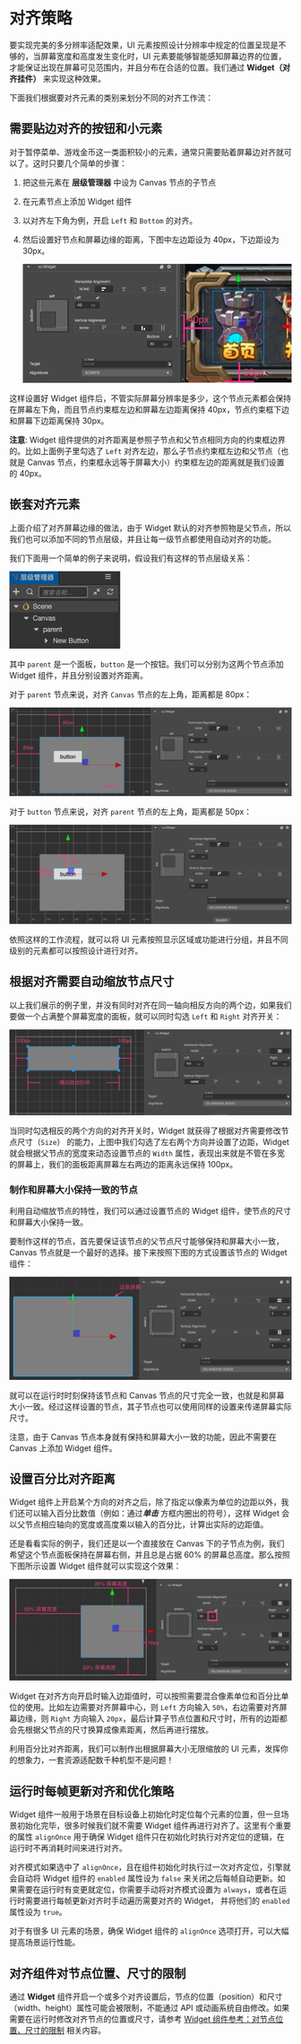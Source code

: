 # 对齐策略

要实现完美的多分辨率适配效果，UI 元素按照设计分辨率中规定的位置呈现是不够的，当屏幕宽度和高度发生变化时，UI 元素要能够智能感知屏幕边界的位置，才能保证出现在屏幕可见范围内，并且分布在合适的位置。我们通过 **Widget（对齐挂件）** 来实现这种效果。

下面我们根据要对齐元素的类别来划分不同的对齐工作流：

## 需要贴边对齐的按钮和小元素

对于暂停菜单、游戏金币这一类面积较小的元素，通常只需要贴着屏幕边对齐就可以了。这时只要几个简单的步骤：

1. 把这些元素在 **层级管理器** 中设为 Canvas 节点的子节点
2. 在元素节点上添加 Widget 组件
3. 以对齐左下角为例，开启 `Left` 和 `Bottom` 的对齐。
4. 然后设置好节点和屏幕边缘的距离，下图中左边距设为 40px，下边距设为 30px。

    ![align left bottom](widget-align/align-basic.png)

这样设置好 Widget 组件后，不管实际屏幕分辨率是多少，这个节点元素都会保持在屏幕左下角，而且节点约束框左边和屏幕左边距离保持 40px，节点约束框下边和屏幕下边距离保持 30px。

**注意**: Widget 组件提供的对齐距离是参照子节点和父节点相同方向的约束框边界的。比如上面例子里勾选了 `Left` 对齐左边，那么子节点约束框左边和父节点（也就是 Canvas 节点，约束框永远等于屏幕大小）约束框左边的距离就是我们设置的 40px。

## 嵌套对齐元素

上面介绍了对齐屏幕边缘的做法，由于 Widget 默认的对齐参照物是父节点，所以我们也可以添加不同的节点层级，并且让每一级节点都使用自动对齐的功能。

我们下面用一个简单的例子来说明，假设我们有这样的节点层级关系：

![nested nodes](widget-align/hierarchy.png)

其中 `parent` 是一个面板，`button` 是一个按钮。我们可以分别为这两个节点添加 Widget 组件，并且分别设置对齐距离。

对于 `parent` 节点来说，对齐 `Canvas` 节点的左上角，距离都是 80px：

![nested outer element](widget-align/nested-outer.png)

对于 `button` 节点来说，对齐 `parent` 节点的左上角，距离都是 50px：

![nested inner element](widget-align/nested-inner.png)

依照这样的工作流程，就可以将 UI 元素按照显示区域或功能进行分组，并且不同级别的元素都可以按照设计进行对齐。

## 根据对齐需要自动缩放节点尺寸

以上我们展示的例子里，并没有同时对齐在同一轴向相反方向的两个边，如果我们要做一个占满整个屏幕宽度的面板，就可以同时勾选 `Left` 和 `Right` 对齐开关：

![stretch](widget-align/stretch.png)

当同时勾选相反的两个方向的对齐开关时，Widget 就获得了根据对齐需要修改节点尺寸（`Size`） 的能力，上图中我们勾选了左右两个方向并设置了边距，Widget 就会根据父节点的宽度来动态设置节点的 `Width` 属性，表现出来就是不管在多宽的屏幕上，我们的面板距离屏幕左右两边的距离永远保持 100px。

### 制作和屏幕大小保持一致的节点

利用自动缩放节点的特性，我们可以通过设置节点的 Widget 组件，使节点的尺寸和屏幕大小保持一致。

要制作这样的节点，首先要保证该节点的父节点尺寸能够保持和屏幕大小一致，Canvas 节点就是一个最好的选择。接下来按照下图的方式设置该节点的 Widget 组件：

![full screen node](widget-align/full-screen.png)

就可以在运行时时刻保持该节点和 Canvas 节点的尺寸完全一致，也就是和屏幕大小一致。经过这样设置的节点，其子节点也可以使用同样的设置来传递屏幕实际尺寸。

注意，由于 Canvas 节点本身就有保持和屏幕大小一致的功能，因此不需要在 Canvas 上添加 Widget 组件。

## 设置百分比对齐距离

Widget 组件上开启某个方向的对齐之后，除了指定以像素为单位的边距以外，我们还可以输入百分比数值（例如：通过***单击*** 方框内圈出的符号），这样 Widget 会以父节点相应轴向的宽度或高度乘以输入的百分比，计算出实际的边距值。

还是看看实际的例子，我们还是以一个直接放在 Canvas 下的子节点为例，我们希望这个节点面板保持在屏幕右侧，并且总是占据 60% 的屏幕总高度。那么按照下图所示设置 Widget 组件就可以实现这个效果：

![percentage](widget-align/percentage.png)

Widget 在对齐方向开启时输入边距值时，可以按照需要混合像素单位和百分比单位的使用。比如左边需要对齐屏幕中心，则 `Left` 方向输入 `50%`，右边需要对齐屏幕边缘，则 `Right` 方向输入 `20px`，最后计算子节点位置和尺寸时，所有的边距都会先根据父节点的尺寸换算成像素距离，然后再进行摆放。

利用百分比对齐距离，我们可以制作出根据屏幕大小无限缩放的 UI 元素，发挥你的想象力，一套资源适配数千种机型不是问题！

## 运行时每帧更新对齐和优化策略

Widget 组件一般用于场景在目标设备上初始化时定位每个元素的位置，但一旦场景初始化完毕，很多时候我们就不需要 Widget 组件再进行对齐了。这里有个重要的属性 `alignOnce` 用于确保 Widget 组件只在初始化时执行对齐定位的逻辑，在运行时不再消耗时间来进行对齐。

对齐模式如果选中了 `alignOnce`，且在组件初始化时执行过一次对齐定位，引擎就会自动将 Widget 组件的 `enabled` 属性设为 `false` 来关闭之后每帧自动更新。如果需要在运行时有变更就定位，你需要手动将对齐模式设置为 `always`，或者在运行时需要进行每帧更新对齐时手动遍历需要对齐的 Widget， 并将他们的 `enabled` 属性设为 `true`。

对于有很多 UI 元素的场景，确保 Widget 组件的 `alignOnce` 选项打开，可以大幅提高场景运行性能。

## 对齐组件对节点位置、尺寸的限制

通过 **Widget** 组件开启一个或多个对齐设置后，节点的位置（position）和尺寸（width、height）属性可能会被限制，不能通过 API 或动画系统自由修改。如果需要在运行时修改对齐节点的位置或尺寸，请参考 [Widget 组件参考：对节点位置、尺寸的限制](../editor/widget.md#%E5%AF%B9%E8%8A%82%E7%82%B9%E4%BD%8D%E7%BD%AE%E3%80%81%E5%B0%BA%E5%AF%B8%E7%9A%84%E9%99%90%E5%88%B6) 相关内容。
